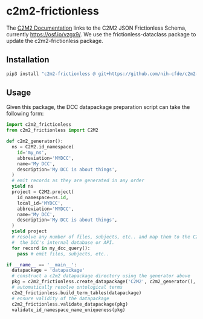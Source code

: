 # c2m2-frictionless

The [C2M2 Documentation](https://docs.nih-cfde.org/en/latest/c2m2/draft-C2M2_specification/) links to the C2M2 JSON Frictionless Schema, currently <https://osf.io/vzgx9/>. We use the frictionless-dataclass package to update the c2m2-frictionless package.

## Installation
```bash
pip3 install "c2m2-frictionless @ git+https://github.com/nih-cfde/c2m2-frictionless-dataclass#egg=c2m2-frictionless&subdirectory=c2m2-frictionless"
```

## Usage
Given this package, the DCC datapackage preparation script can take the following form:

```python
import c2m2_frictionless
from c2m2_frictionless import C2M2

def c2m2_generator():
  ns = C2M2.id_namespace(
    id='my_ns',
    abbreviation='MYDCC',
    name='My DCC',
    description='My DCC is about things',
  )
  # emit records as they are generated in any order
  yield ns
  project = C2M2.project(
    id_namespace=ns.id,
    local_id='MYDCC',
    abbreviation='MYDCC',
    name='My DCC',
    description='My DCC is about things',
  )
  yield project
  # resolve any number of files, subjects, etc.. and map them to the C2M2 model from
  #  the DCC's internal database or API.
  for record in my_dcc_query():
    pass # emit files, subjects, etc..

if __name__ == '__main__':
  datapackage = 'datapackage'
  # construct a c2m2 datapackage directory using the generator above
  pkg = c2m2_frictionless.create_datapackage('C2M2', c2m2_generator(), datapackage)
  # automatically resolve ontological terms
  c2m2_frictionless.build_term_tables(datapackage)
  # ensure validity of the datapackage
  c2m2_frictionless.validate_datapackage(pkg)
  validate_id_namespace_name_uniqueness(pkg)
```
